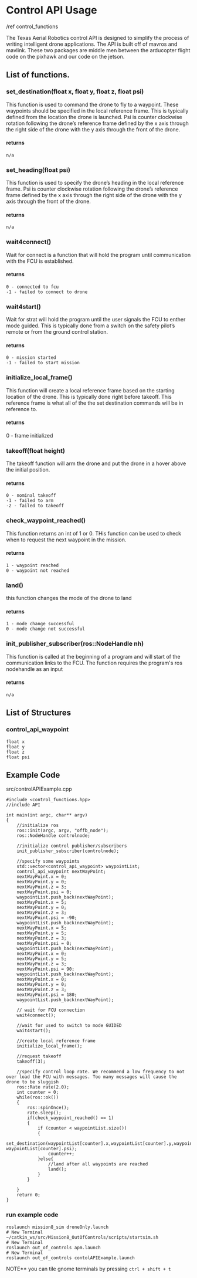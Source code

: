 # Control API Usage 

/ref control_functions

The Texas Aerial Robotics control API is designed to simplify the process of writing intelligent drone applications. The API is built off of mavros and mavlink. These two packages are middle men between the arducopter flight code on the pixhawk and our code on the jetson. 

## List of functions. 

### set_destination(float x, float y, float z, float psi)
This function is used to command the drone to fly to a waypoint. These waypoints should be specified in the local reference frame. This is typically defined from the location the drone is launched. Psi is counter clockwise rotation following the drone’s reference frame defined by the x axis through the right side of the drone with the y axis through the front of the drone. 

#### returns
```
n/a
```
### set_heading(float psi)
This function is used to specify the drone’s heading in the local reference frame. Psi is counter clockwise rotation following the drone’s reference frame defined by the x axis through the right side of the drone with the y axis through the front of the drone. 

#### returns
```
n/a
```
### wait4connect()
Wait for connect is a function that will hold the program until communication with the FCU is established.

#### returns
```
0 - connected to fcu 
-1 - failed to connect to drone
```
### wait4start()
Wait for strat will hold the program until the user signals the FCU to enther mode guided. This is typically done from a switch on the safety pilot’s remote or from the ground control station. 

#### returns
```
0 - mission started
-1 - failed to start mission
```
### initialize_local_frame()
This function will create a local reference frame based on the starting location of the drone. This is typically done right before takeoff. This reference frame is what all of the the set destination commands will be in reference to.

#### returns
0 - frame initialized 

### takeoff(float height)
The takeoff function will arm the drone and put the drone in a hover above the initial position. 

#### returns
```
0 - nominal takeoff 
-1 - failed to arm 
-2 - failed to takeoff
```
### check_waypoint_reached()
This function returns an int of 1 or 0. THis function can be used to check when to request the next waypoint in the mission. 

#### returns
```
1 - waypoint reached
0 - waypoint not reached
```
### land()
this function changes the mode of the drone to land

#### returns
```
1 - mode change successful
0 - mode change not successful
```
### init_publisher_subscriber(ros::NodeHandle nh)
This function is called at the beginning of a program and will start of the communication links to the FCU. The function requires the program's ros nodehandle as an input 

#### returns
``` 
n/a
```
## List of Structures

### control_api_waypoint 
```
float x
float y
float z
float psi
```

## Example Code

src/controlAPIExample.cpp 

```
#include <control_functions.hpp>
//include API 

int main(int argc, char** argv)
{
	//initialize ros 
	ros::init(argc, argv, "offb_node");
	ros::NodeHandle controlnode;
	
	//initialize control publisher/subscribers
	init_publisher_subscriber(controlnode);

	//specify some waypoints 
	std::vector<control_api_waypoint> waypointList;
	control_api_waypoint nextWayPoint;
	nextWayPoint.x = 0;
	nextWayPoint.y = 0;
	nextWayPoint.z = 3;
	nextWayPoint.psi = 0;
	waypointList.push_back(nextWayPoint);
	nextWayPoint.x = 5;
	nextWayPoint.y = 0;
	nextWayPoint.z = 3;
	nextWayPoint.psi = -90;
	waypointList.push_back(nextWayPoint);
	nextWayPoint.x = 5;
	nextWayPoint.y = 5;
	nextWayPoint.z = 3;
	nextWayPoint.psi = 0;
	waypointList.push_back(nextWayPoint);
	nextWayPoint.x = 0;
	nextWayPoint.y = 5;
	nextWayPoint.z = 3;
	nextWayPoint.psi = 90;
	waypointList.push_back(nextWayPoint);
	nextWayPoint.x = 0;
	nextWayPoint.y = 0;
	nextWayPoint.z = 3;
	nextWayPoint.psi = 180;
	waypointList.push_back(nextWayPoint);

  	// wait for FCU connection
	wait4connect();

	//wait for used to switch to mode GUIDED
	wait4start();

	//create local reference frame 
	initialize_local_frame();

	//request takeoff
	takeoff(3);

	//specify control loop rate. We recommend a low frequency to not over load the FCU with messages. Too many messages will cause the drone to be sluggish
	ros::Rate rate(2.0);
	int counter = 0;
	while(ros::ok())
	{
		ros::spinOnce();
		rate.sleep();
		if(check_waypoint_reached() == 1)
		{
			if (counter < waypointList.size())
			{
				set_destination(waypointList[counter].x,waypointList[counter].y,waypointList[counter].z, waypointList[counter].psi);
				counter++;	
			}else{
				//land after all waypoints are reached
				land();
			}	
		}	
		
	}
	return 0;
}

```
### run example code
```
roslaunch mission8_sim droneOnly.launch
# New Terminal
~/catkin_ws/src/Mission8_OutOfControls/scripts/startsim.sh
# New Terminal
roslaunch out_of_controls apm.launch
# New Terminal 
roslaunch out_of_controls contolAPIExample.launch
```
NOTE** you can tile gnome terminals by pressing `ctrl + shift + t`

